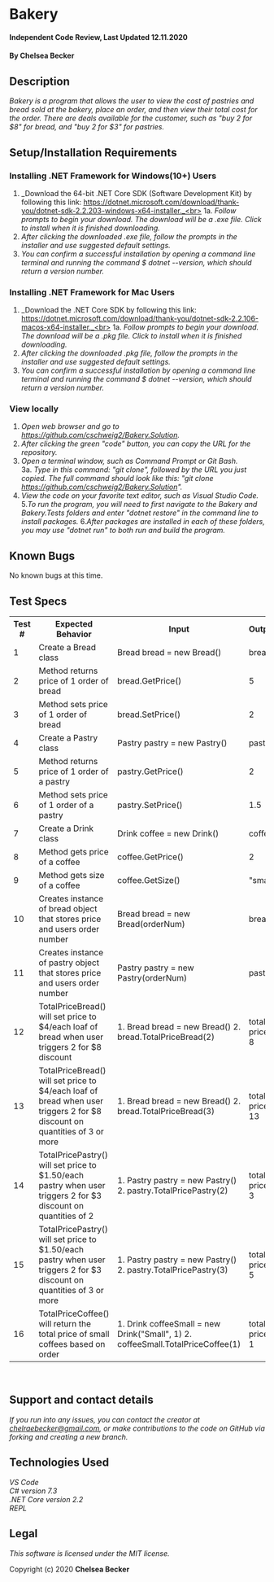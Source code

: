 # Bakery

#### Independent Code Review, Last Updated 12.11.2020

#### **By Chelsea Becker**

## Description

_Bakery is a program that allows the user to view the cost of pastries and bread sold at the bakery, place an order, and then view their total cost for the order. There are deals available for the customer, such as "buy 2 for $8" for bread, and "buy 2 for $3" for pastries._

## Setup/Installation Requirements

### Installing .NET Framework for Windows(10+) Users

1. _Download the 64-bit .NET Core SDK (Software Development Kit) by following this link: https://dotnet.microsoft.com/download/thank-you/dotnet-sdk-2.2.203-windows-x64-installer._<br>
1a. _Follow prompts to begin your download. The download will be a .exe file. Click to install when it is finished downloading._
2. _After clicking the downloaded .exe file, follow the prompts in the installer and use suggested default settings._
3. _You can confirm a successful installation by opening a command line terminal and running the command $ dotnet --version, which should return a version number._


### Installing .NET Framework for Mac Users

1. _Download the .NET Core SDK by following this link: https://dotnet.microsoft.com/download/thank-you/dotnet-sdk-2.2.106-macos-x64-installer._<br>
1a. _Follow prompts to begin your download. The download will be a .pkg file. Click to install when it is finished downloading._
2. _After clicking the downloaded .pkg file, follow the prompts in the installer and use suggested default settings._
3. _You can confirm a successful installation by opening a command line terminal and running the command $ dotnet --version, which should return a version number._


### View locally

1. _Open web browser and go to https://github.com/cschweig2/Bakery.Solution._
2. _After clicking the green "code" button, you can copy the URL for the repository._
3. _Open a terminal window, such as Command Prompt or Git Bash._<br>
  3a. _Type in this command: "git clone", followed by the URL you just copied. The full command should look like this: "git clone https://github.com/cschweig2/Bakery.Solution"._
4. _View the code on your favorite text editor, such as Visual Studio Code._
5._To run the program, you will need to first navigate to the Bakery and Bakery.Tests folders and enter "dotnet restore" in the command line to install packages._
6._After packages are installed in each of these folders, you may use "dotnet run" to both run and build the program._

## Known Bugs

No known bugs at this time.

## Test Specs

<table>
  <tr>
    <th>Test #</th>
    <th>Expected Behavior</th>
    <th>Input</th>
    <th>Output</th>
  </tr>
  <tr>
    <td>1</td>
    <td>Create a Bread class</td>
    <td>Bread bread = new Bread()</td>
    <td>bread</td>
  </tr>
  <tr>
    <td>2</td>
    <td>Method returns price of 1 order of bread</td>
    <td>bread.GetPrice()</td>
    <td>5</td>
  </tr>
  <tr>
    <td>3</td>
    <td>Method sets price of 1 order of bread</td>
    <td>bread.SetPrice()</td>
    <td>2</td>
  </tr>
  <tr>
    <td>4</td>
    <td>Create a Pastry class</td>
    <td>Pastry pastry = new Pastry()</td>
    <td>pastry</td>
  </tr>
  <tr>
    <td>5</td>
    <td>Method returns price of 1 order of a pastry</td>
    <td>pastry.GetPrice()</td>
    <td>2</td>
  </tr>
  <tr>
    <td>6</td>
    <td>Method sets price of 1 order of a pastry</td>
    <td>pastry.SetPrice()</td>
    <td>1.5</td>
  </tr>
  <tr>
    <td>7</td>
    <td>Create a Drink class</td>
    <td>Drink coffee = new Drink()</td>
    <td>coffee</td>
  </tr>
  <tr>
    <td>8</td>
    <td>Method gets price of a coffee</td>
    <td>coffee.GetPrice()</td>
    <td>2</td>
  </tr>
  <tr>
    <td>9</td>
    <td>Method gets size of a coffee</td>
    <td>coffee.GetSize()</td>
    <td>"small"</td>
  </tr>
  <tr>
    <td>10</td>
    <td>Creates instance of bread object that stores price and users order number</td>
    <td>Bread bread = new Bread(orderNum)</td>
    <td>bread</td>
  </tr>
  <tr>
    <td>11</td>
    <td>Creates instance of pastry object that stores price and users order number</td>
    <td>Pastry pastry = new Pastry(orderNum)</td>
    <td>pastry</td>
  </tr>
  <tr>
    <td>12</td>
    <td>TotalPriceBread() will set price to $4/each loaf of bread when user triggers 2 for $8 discount</td>
    <td>1. Bread bread = new Bread() 2. bread.TotalPriceBread(2)</td>
    <td>total price = 8</td>
  </tr>
  <tr>
    <td>13</td>
    <td>TotalPriceBread() will set price to $4/each loaf of bread when user triggers 2 for $8 discount on quantities of 3 or more</td>
    <td>1. Bread bread = new Bread() 2. bread.TotalPriceBread(3)</td>
    <td>total price = 13</td>
  </tr>
  <tr>
    <td>14</td>
    <td>TotalPricePastry() will set price to $1.50/each pastry when user triggers 2 for $3 discount on quantities of 2</td>
    <td>1. Pastry pastry = new Pastry() 2. pastry.TotalPricePastry(2)</td>
    <td>total price = 3</td>
  </tr>
  <tr>
    <td>15</td>
    <td>TotalPricePastry() will set price to $1.50/each pastry when user triggers 2 for $3 discount on quantities of 3 or more</td>
    <td>1. Pastry pastry = new Pastry() 2. pastry.TotalPricePastry(3)</td>
    <td>total price = 5</td>
  </tr>
  <tr>
    <td>16</td>
    <td>TotalPriceCoffee() will return the total price of small coffees based on order</td>
    <td>1. Drink coffeeSmall = new Drink("Small", 1) 2. coffeeSmall.TotalPriceCoffee(1)</td>
    <td>total price = 1</td>
  </tr>
</table>
<br>


## Support and contact details

_If you run into any issues, you can contact the creator at chelraebecker@gmail.com, or make contributions to the code on GitHub via forking and creating a new branch._

## Technologies Used

_VS Code_ <br>
_C# version 7.3_<br>
_.NET Core version 2.2_<br>
_REPL_<br>

## Legal

*This software is licensed under the MIT license.*

Copyright (c) 2020 **Chelsea Becker**